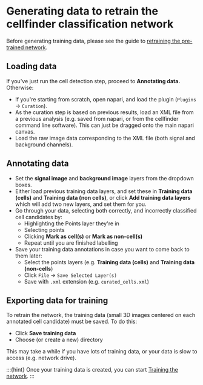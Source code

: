 # Generating data to retrain the cellfinder classification network

Before generating training data, please see the guide to [retraining the pre-trained network](/documentation/cellfinder/user-guide/training-strategy).

## Loading data

If you've just run the cell detection step, proceed to **Annotating data.**
Otherwise:

- If you're starting from scratch, open napari, and load the plugin (`Plugins` -> `Curation`).
- As the curation step is based on previous results, load an XML file from a previous analysis (e.g. saved from napari, or from the cellfinder command line software). This can just be dragged onto the main napari canvas.
- Load the raw image data corresponding to the XML file (both signal and background channels).

## Annotating data

- Set the **signal image** and **background image** layers from the dropdown boxes.
- Either load previous training data layers, and set these in **Training data (cells)** and
**Training data (non cells)**, or click **Add training data layers** which will add two new layers,
and set them for you.
- Go through your data, selecting both correctly, and incorrectly classified cell candidates by:
  - Highlighting the Points layer they're in
  - Selecting points
  - Clicking **Mark as cell(s)** or **Mark as non-cell(s)**
  - Repeat until you are finished labelling
- Save your training data annotations in case you want to come back to them later:
  - Select the points layers (e.g. **Training data (cells)** and **Training data (non-cells**)
  - Click `File` -> `Save Selected Layer(s)`
  - Save with `.xml` extension (e.g. `curated_cells.xml`)

## Exporting data for training

To retrain the network, the training data (small 3D images centered on each annotated cell candidate) must be saved.
To do this:

- Click **Save training data**
- Choose (or create a new) directory

This may take a while if you have lots of training data, or your data is slow to access (e.g. network drive).

:::{hint}
Once your training data is created, you can start [Training the network](training-the-network).
:::
